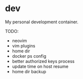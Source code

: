 dev
===

My personal development container.

TODO:
- neovim
- vim plugins
- home dir
- docker ps config
- better authorized keys process
- update time on host resume
- home dir backup
